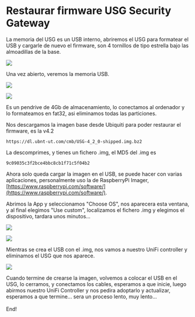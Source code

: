 # Restaurar firmware USG Security Gateway

La memoria del USG es un USB interno, abriremos el USG para formatear el USB y cargarle de nuevo el firmware, son 4 tornillos de tipo estrella bajo las almoadillas de la base.

![](../.gitbook/assets/img\_usgTeardown.jpeg)

Una vez abierto, veremos la memoria USB.

![](../.gitbook/assets/img\_usgTeardown2.jpeg)

![](../.gitbook/assets/img\_usgTeardown3.jpeg)

Es un pendrive de 4Gb de almacenamiento, lo conectamos al ordenador y lo formateamos en fat32, asi eliminamos todas las particiones.

Nos descargamos la imagen base desde Ubiquiti para poder restaurar el firmware, es la v4.2

```
https://dl.ubnt-ut.com/cmb/USG-4_2_0-shipped.img.bz2
```

La descomprimes, y tienes un fichero .img, el MD5 del .img es

```
9c09035c3f2bce4bbc8cb1f71c5f04b2
```

Ahora solo queda cargar la imagen en el USB, se puede hacer con varias aplicaciones, personalmente uso la de RaspberryPi Imager, [https://www.raspberrypi.com/software/](https://www.raspberrypi.com/software/).

Abrimos la App y seleccionamos "Choose OS", nos aparecera esta ventana, y al final elegimos "Use custom", localizamos el fichero .img y elegimos el dispositivo, tardara unos minutos...

![](../.gitbook/assets/img\_usgTeardown4.png)

![](../.gitbook/assets/img\_usgTeardown5.png)

Mientras se crea el USB con el .img, nos vamos a nuestro UniFi controller y eliminamos el USG que nos aparece.

![](<../.gitbook/assets/img\_usgTeardown6 (1).png>)

Cuando termine de crearse la imagen, volvemos a colocar el USB en el USG, lo cerramos, y conectamos los cables, esperamos a que inicie, luego abirmos nuestro UniFi Controller y nos pedira adoptarlo y actualizar, esperamos a que termine... sera un proceso lento, muy lento...\
\
End!
